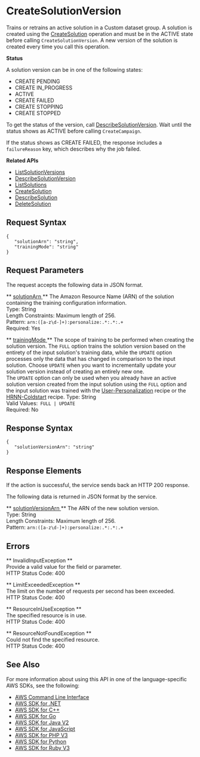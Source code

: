 # CreateSolutionVersion<a name="API_CreateSolutionVersion"></a>

Trains or retrains an active solution in a Custom dataset group\. A solution is created using the [CreateSolution](API_CreateSolution.md) operation and must be in the ACTIVE state before calling `CreateSolutionVersion`\. A new version of the solution is created every time you call this operation\.

 **Status** 

A solution version can be in one of the following states:
+ CREATE PENDING
+ CREATE IN\_PROGRESS
+ ACTIVE
+ CREATE FAILED
+ CREATE STOPPING
+ CREATE STOPPED

To get the status of the version, call [DescribeSolutionVersion](API_DescribeSolutionVersion.md)\. Wait until the status shows as ACTIVE before calling `CreateCampaign`\.

If the status shows as CREATE FAILED, the response includes a `failureReason` key, which describes why the job failed\.

**Related APIs**
+  [ListSolutionVersions](API_ListSolutionVersions.md) 
+  [DescribeSolutionVersion](API_DescribeSolutionVersion.md) 
+  [ListSolutions](API_ListSolutions.md) 
+  [CreateSolution](API_CreateSolution.md) 
+  [DescribeSolution](API_DescribeSolution.md) 
+  [DeleteSolution](API_DeleteSolution.md) 

## Request Syntax<a name="API_CreateSolutionVersion_RequestSyntax"></a>

```
{
   "solutionArn": "string",
   "trainingMode": "string"
}
```

## Request Parameters<a name="API_CreateSolutionVersion_RequestParameters"></a>

The request accepts the following data in JSON format\.

 ** [ solutionArn ](#API_CreateSolutionVersion_RequestSyntax) **   <a name="personalize-CreateSolutionVersion-request-solutionArn"></a>
The Amazon Resource Name \(ARN\) of the solution containing the training configuration information\.  
Type: String  
Length Constraints: Maximum length of 256\.  
Pattern: `arn:([a-z\d-]+):personalize:.*:.*:.+`   
Required: Yes

 ** [ trainingMode ](#API_CreateSolutionVersion_RequestSyntax) **   <a name="personalize-CreateSolutionVersion-request-trainingMode"></a>
The scope of training to be performed when creating the solution version\. The `FULL` option trains the solution version based on the entirety of the input solution's training data, while the `UPDATE` option processes only the data that has changed in comparison to the input solution\. Choose `UPDATE` when you want to incrementally update your solution version instead of creating an entirely new one\.  
The `UPDATE` option can only be used when you already have an active solution version created from the input solution using the `FULL` option and the input solution was trained with the [User\-Personalization](https://docs.aws.amazon.com/personalize/latest/dg/native-recipe-new-item-USER_PERSONALIZATION.html) recipe or the [HRNN\-Coldstart](https://docs.aws.amazon.com/personalize/latest/dg/native-recipe-hrnn-coldstart.html) recipe\.
Type: String  
Valid Values:` FULL | UPDATE`   
Required: No

## Response Syntax<a name="API_CreateSolutionVersion_ResponseSyntax"></a>

```
{
   "solutionVersionArn": "string"
}
```

## Response Elements<a name="API_CreateSolutionVersion_ResponseElements"></a>

If the action is successful, the service sends back an HTTP 200 response\.

The following data is returned in JSON format by the service\.

 ** [ solutionVersionArn ](#API_CreateSolutionVersion_ResponseSyntax) **   <a name="personalize-CreateSolutionVersion-response-solutionVersionArn"></a>
The ARN of the new solution version\.  
Type: String  
Length Constraints: Maximum length of 256\.  
Pattern: `arn:([a-z\d-]+):personalize:.*:.*:.+` 

## Errors<a name="API_CreateSolutionVersion_Errors"></a>

 ** InvalidInputException **   
Provide a valid value for the field or parameter\.  
HTTP Status Code: 400

 ** LimitExceededException **   
The limit on the number of requests per second has been exceeded\.  
HTTP Status Code: 400

 ** ResourceInUseException **   
The specified resource is in use\.  
HTTP Status Code: 400

 ** ResourceNotFoundException **   
Could not find the specified resource\.  
HTTP Status Code: 400

## See Also<a name="API_CreateSolutionVersion_SeeAlso"></a>

For more information about using this API in one of the language\-specific AWS SDKs, see the following:
+  [ AWS Command Line Interface](https://docs.aws.amazon.com/goto/aws-cli/personalize-2018-05-22/CreateSolutionVersion) 
+  [ AWS SDK for \.NET](https://docs.aws.amazon.com/goto/DotNetSDKV3/personalize-2018-05-22/CreateSolutionVersion) 
+  [ AWS SDK for C\+\+](https://docs.aws.amazon.com/goto/SdkForCpp/personalize-2018-05-22/CreateSolutionVersion) 
+  [ AWS SDK for Go](https://docs.aws.amazon.com/goto/SdkForGoV1/personalize-2018-05-22/CreateSolutionVersion) 
+  [ AWS SDK for Java V2](https://docs.aws.amazon.com/goto/SdkForJavaV2/personalize-2018-05-22/CreateSolutionVersion) 
+  [ AWS SDK for JavaScript](https://docs.aws.amazon.com/goto/AWSJavaScriptSDK/personalize-2018-05-22/CreateSolutionVersion) 
+  [ AWS SDK for PHP V3](https://docs.aws.amazon.com/goto/SdkForPHPV3/personalize-2018-05-22/CreateSolutionVersion) 
+  [ AWS SDK for Python](https://docs.aws.amazon.com/goto/boto3/personalize-2018-05-22/CreateSolutionVersion) 
+  [ AWS SDK for Ruby V3](https://docs.aws.amazon.com/goto/SdkForRubyV3/personalize-2018-05-22/CreateSolutionVersion) 